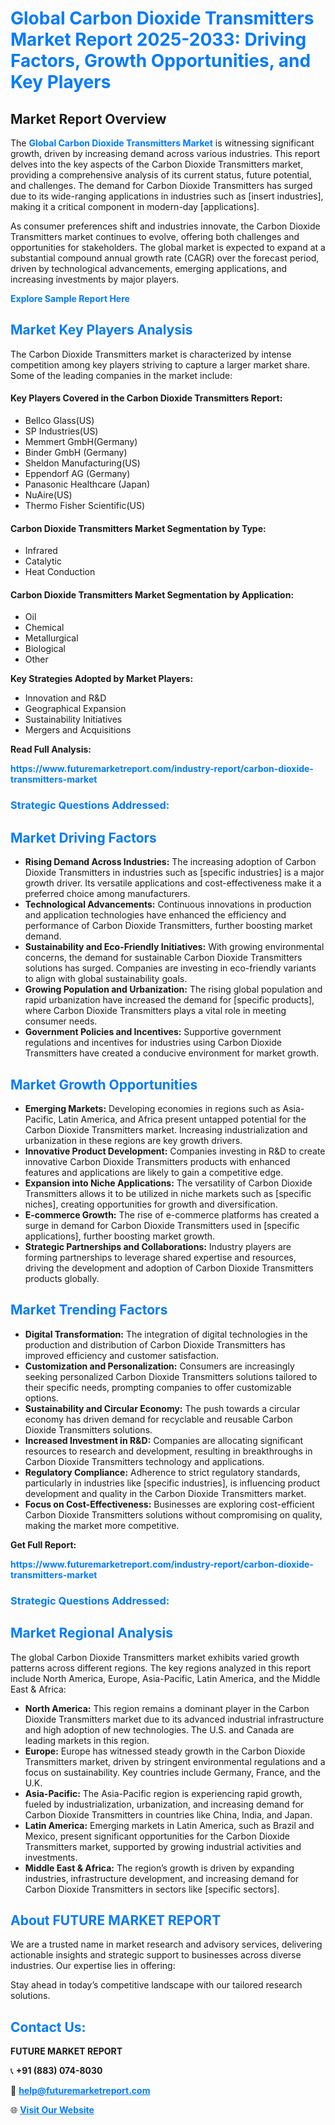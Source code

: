 <h1 style="color: #007BFF;">Global Carbon Dioxide Transmitters Market Report 2025-2033: Driving Factors, Growth Opportunities, and Key Players</h1>

<section id="overview">
<h2>Market Report Overview</h2>
<p>The <a href="https://www.futuremarketreport.com/industry-report/carbon-dioxide-transmitters-market" style="color: #007BFF; text-decoration: none;"><strong>Global Carbon Dioxide Transmitters Market</strong></a> is witnessing significant growth, driven by increasing demand across various industries. This report delves into the key aspects of the Carbon Dioxide Transmitters market, providing a comprehensive analysis of its current status, future potential, and challenges. The demand for Carbon Dioxide Transmitters has surged due to its wide-ranging applications in industries such as [insert industries], making it a critical component in modern-day [applications].</p>
<p>As consumer preferences shift and industries innovate, the Carbon Dioxide Transmitters market continues to evolve, offering both challenges and opportunities for stakeholders. The global market is expected to expand at a substantial compound annual growth rate (CAGR) over the forecast period, driven by technological advancements, emerging applications, and increasing investments by major players.</p>
</section>

<section id="overview">
<p><a href="https://www.futuremarketreport.com/request-sample/reportId=81679" style="color: #007BFF; text-decoration: none;"><strong>Explore Sample Report Here</strong></a></p>
</section>

<section id="key-players">
<h2 style="color: #007BFF;">Market Key Players Analysis</h2>
<p>The Carbon Dioxide Transmitters market is characterized by intense competition among key players striving to capture a larger market share. Some of the leading companies in the market include:</p>
<h4>Key Players Covered in the Carbon Dioxide Transmitters Report:</h4>
<ul><li>Bellco Glass(US)</li><li>SP Industries(US)</li><li>Memmert GmbH(Germany)</li><li>Binder GmbH (Germany)</li><li>Sheldon Manufacturing(US)</li><li>Eppendorf AG (Germany)</li><li>Panasonic Healthcare (Japan)</li><li>NuAire(US)</li><li>Thermo Fisher Scientific(US)</li></ul>
<h4>Carbon Dioxide Transmitters Market Segmentation by Type:</h4>
<ul><li>Infrared</li><li>Catalytic</li><li>Heat Conduction</li></ul>

<h4>Carbon Dioxide Transmitters Market Segmentation by Application:</h4>
<ul><li>Oil</li><li>Chemical</li><li>Metallurgical</li><li>Biological</li><li>Other</li></ul>
<p><strong>Key Strategies Adopted by Market Players:</strong></p>
<ul>
<li>Innovation and R&D</li>
<li>Geographical Expansion</li>
<li>Sustainability Initiatives</li>
<li>Mergers and Acquisitions</li>
</ul>
</section>

<section>
<p><strong>Read Full Analysis: </strong></p><a href="https://www.futuremarketreport.com/industry-report/carbon-dioxide-transmitters-market" style="color: #007BFF; text-decoration: none;"><strong>https://www.futuremarketreport.com/industry-report/carbon-dioxide-transmitters-market</strong></a>
<h3 style="color: #007BFF;">Strategic Questions Addressed:</h3>
</section>

<section id="driving-factors">
<h2 style="color: #007BFF;">Market Driving Factors</h2>
<ul>
<li><strong>Rising Demand Across Industries:</strong> The increasing adoption of Carbon Dioxide Transmitters in industries such as [specific industries] is a major growth driver. Its versatile applications and cost-effectiveness make it a preferred choice among manufacturers.</li>
<li><strong>Technological Advancements:</strong> Continuous innovations in production and application technologies have enhanced the efficiency and performance of Carbon Dioxide Transmitters, further boosting market demand.</li>
<li><strong>Sustainability and Eco-Friendly Initiatives:</strong> With growing environmental concerns, the demand for sustainable Carbon Dioxide Transmitters solutions has surged. Companies are investing in eco-friendly variants to align with global sustainability goals.</li>
<li><strong>Growing Population and Urbanization:</strong> The rising global population and rapid urbanization have increased the demand for [specific products], where Carbon Dioxide Transmitters plays a vital role in meeting consumer needs.</li>
<li><strong>Government Policies and Incentives:</strong> Supportive government regulations and incentives for industries using Carbon Dioxide Transmitters have created a conducive environment for market growth.</li>
</ul>
</section>

<section id="growth-opportunities">
<h2 style="color: #007BFF;">Market Growth Opportunities</h2>
<ul>
<li><strong>Emerging Markets:</strong> Developing economies in regions such as Asia-Pacific, Latin America, and Africa present untapped potential for the Carbon Dioxide Transmitters market. Increasing industrialization and urbanization in these regions are key growth drivers.</li>
<li><strong>Innovative Product Development:</strong> Companies investing in R&D to create innovative Carbon Dioxide Transmitters products with enhanced features and applications are likely to gain a competitive edge.</li>
<li><strong>Expansion into Niche Applications:</strong> The versatility of Carbon Dioxide Transmitters allows it to be utilized in niche markets such as [specific niches], creating opportunities for growth and diversification.</li>
<li><strong>E-commerce Growth:</strong> The rise of e-commerce platforms has created a surge in demand for Carbon Dioxide Transmitters used in [specific applications], further boosting market growth.</li>
<li><strong>Strategic Partnerships and Collaborations:</strong> Industry players are forming partnerships to leverage shared expertise and resources, driving the development and adoption of Carbon Dioxide Transmitters products globally.</li>
</ul>
</section>

<section id="trending-factors">
<h2 style="color: #007BFF;">Market Trending Factors</h2>
<ul>
<li><strong>Digital Transformation:</strong> The integration of digital technologies in the production and distribution of Carbon Dioxide Transmitters has improved efficiency and customer satisfaction.</li>
<li><strong>Customization and Personalization:</strong> Consumers are increasingly seeking personalized Carbon Dioxide Transmitters solutions tailored to their specific needs, prompting companies to offer customizable options.</li>
<li><strong>Sustainability and Circular Economy:</strong> The push towards a circular economy has driven demand for recyclable and reusable Carbon Dioxide Transmitters solutions.</li>
<li><strong>Increased Investment in R&D:</strong> Companies are allocating significant resources to research and development, resulting in breakthroughs in Carbon Dioxide Transmitters technology and applications.</li>
<li><strong>Regulatory Compliance:</strong> Adherence to strict regulatory standards, particularly in industries like [specific industries], is influencing product development and quality in the Carbon Dioxide Transmitters market.</li>
<li><strong>Focus on Cost-Effectiveness:</strong> Businesses are exploring cost-efficient Carbon Dioxide Transmitters solutions without compromising on quality, making the market more competitive.</li>
</ul>
</section>

<section>
<p><strong>Get Full Report: </strong></p><a href="https://www.futuremarketreport.com/industry-report/carbon-dioxide-transmitters-market" style="color: #007BFF; text-decoration: none;"><strong>https://www.futuremarketreport.com/industry-report/carbon-dioxide-transmitters-market</strong></a>
<h3 style="color: #007BFF;">Strategic Questions Addressed:</h3>
</section>


<section id="regional-analysis">
<h2 style="color: #007BFF;">Market Regional Analysis</h2>
<p>The global Carbon Dioxide Transmitters market exhibits varied growth patterns across different regions. The key regions analyzed in this report include North America, Europe, Asia-Pacific, Latin America, and the Middle East & Africa:</p>
<ul>
<li><strong>North America:</strong> This region remains a dominant player in the Carbon Dioxide Transmitters market due to its advanced industrial infrastructure and high adoption of new technologies. The U.S. and Canada are leading markets in this region.</li>
<li><strong>Europe:</strong> Europe has witnessed steady growth in the Carbon Dioxide Transmitters market, driven by stringent environmental regulations and a focus on sustainability. Key countries include Germany, France, and the U.K.</li>
<li><strong>Asia-Pacific:</strong> The Asia-Pacific region is experiencing rapid growth, fueled by industrialization, urbanization, and increasing demand for Carbon Dioxide Transmitters in countries like China, India, and Japan.</li>
<li><strong>Latin America:</strong> Emerging markets in Latin America, such as Brazil and Mexico, present significant opportunities for the Carbon Dioxide Transmitters market, supported by growing industrial activities and investments.</li>
<li><strong>Middle East & Africa:</strong> The region’s growth is driven by expanding industries, infrastructure development, and increasing demand for Carbon Dioxide Transmitters in sectors like [specific sectors].</li>
</ul>
</section>

<footer>
<h2 style="color: #007BFF;">About FUTURE MARKET REPORT</h2>
<p>We are a trusted name in market research and advisory services, delivering actionable insights and strategic support to businesses across diverse industries. Our expertise lies in offering:</p>

<p>Stay ahead in today’s competitive landscape with our tailored research solutions.</p>

<h2 style="color: #007BFF;">Contact Us:</h2>
<p><strong>FUTURE MARKET REPORT</strong></p>
<p>📞 <strong>+91 (883) 074-8030</strong></p>
<p>📧 <strong><a href="mailto:help@futuremarketreport.com" style="color: #007BFF;">help@futuremarketreport.com</a></strong></p>
<p>🌐 <strong><a href="https://www.futuremarketreport.com/" style="color: #007BFF;">Visit Our Website</a></strong></p>
</footer>